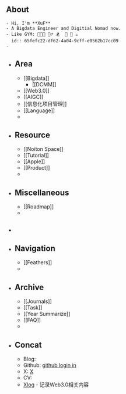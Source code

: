 ## About
	- Hi, I'm **XuF**
	- A Bigdata Engineer and Digitial Nomad now.
	- Like GYM: 🧑🏻‍💻 🚴‍♂️ 🏂  🥦 🎲 ☕️
	  id:: 65fefc22-df62-4a04-9cff-e0562b17cc09
	-
- ## Area
	- [[Bigdata]]
		- [[DCMM]]
	- [[Web3.0]]
	- [[AIGC]]
	- [[信息化项目管理]]
	- [[Language]]
	-
- ## Resource
	- [[Noiton Space]]
	- [[Tutorial]]
	- [[Apple]]
	- [[Product]]
	-
- ## Miscellaneous
	- [[Roadmap]]
	-
- ##
- ## Navigation
	- [[Feathers]]
	-
- ## Archive
	- [[Journals]]
	- [[Task]]
	- [[Year Summarize]]
	- [[FAQ]]
	-
- ## Concat
	- Blog:
	- Github: [github login in](https://github.com/Sherlock-Xpf)
	- X: [X](https://twitter.com/home)
	- CV:
	- [Xlog](https://xlog.app/) - 记录Web3.0相关内容